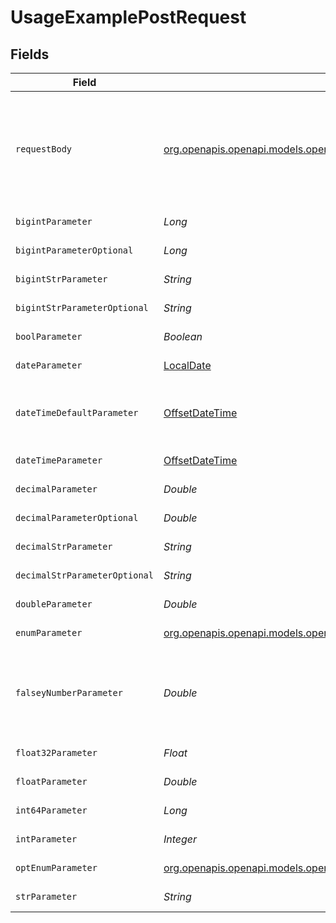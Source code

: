 # UsageExamplePostRequest


## Fields

| Field                                                                                                                        | Type                                                                                                                         | Required                                                                                                                     | Description                                                                                                                  | Example                                                                                                                      |
| ---------------------------------------------------------------------------------------------------------------------------- | ---------------------------------------------------------------------------------------------------------------------------- | ---------------------------------------------------------------------------------------------------------------------------- | ---------------------------------------------------------------------------------------------------------------------------- | ---------------------------------------------------------------------------------------------------------------------------- |
| `requestBody`                                                                                                                | [org.openapis.openapi.models.operations.UsageExamplePostRequestBody](../../models/operations/UsageExamplePostRequestBody.md) | :heavy_minus_sign:                                                                                                           | A request body that contains fields with different formats for testing example generation                                    |                                                                                                                              |
| `bigintParameter`                                                                                                            | *Long*                                                                                                                       | :heavy_check_mark:                                                                                                           | An bigint parameter                                                                                                          |                                                                                                                              |
| `bigintParameterOptional`                                                                                                    | *Long*                                                                                                                       | :heavy_minus_sign:                                                                                                           | An bigint parameter                                                                                                          |                                                                                                                              |
| `bigintStrParameter`                                                                                                         | *String*                                                                                                                     | :heavy_check_mark:                                                                                                           | An bigint parameter                                                                                                          |                                                                                                                              |
| `bigintStrParameterOptional`                                                                                                 | *String*                                                                                                                     | :heavy_minus_sign:                                                                                                           | An bigint parameter                                                                                                          |                                                                                                                              |
| `boolParameter`                                                                                                              | *Boolean*                                                                                                                    | :heavy_check_mark:                                                                                                           | A boolean parameter                                                                                                          |                                                                                                                              |
| `dateParameter`                                                                                                              | [LocalDate](https://docs.oracle.com/javase/8/docs/api/java/time/LocalDate.html)                                              | :heavy_check_mark:                                                                                                           | A date parameter                                                                                                             |                                                                                                                              |
| `dateTimeDefaultParameter`                                                                                                   | [OffsetDateTime](https://docs.oracle.com/javase/8/docs/api/java/time/OffsetDateTime.html)                                    | :heavy_check_mark:                                                                                                           | A date time parameter with a default value                                                                                   |                                                                                                                              |
| `dateTimeParameter`                                                                                                          | [OffsetDateTime](https://docs.oracle.com/javase/8/docs/api/java/time/OffsetDateTime.html)                                    | :heavy_check_mark:                                                                                                           | A date time parameter                                                                                                        |                                                                                                                              |
| `decimalParameter`                                                                                                           | *Double*                                                                                                                     | :heavy_check_mark:                                                                                                           | A decimal parameter                                                                                                          |                                                                                                                              |
| `decimalParameterOptional`                                                                                                   | *Double*                                                                                                                     | :heavy_minus_sign:                                                                                                           | A decimal parameter                                                                                                          |                                                                                                                              |
| `decimalStrParameter`                                                                                                        | *String*                                                                                                                     | :heavy_check_mark:                                                                                                           | A decimal parameter                                                                                                          |                                                                                                                              |
| `decimalStrParameterOptional`                                                                                                | *String*                                                                                                                     | :heavy_minus_sign:                                                                                                           | A decimal parameter                                                                                                          |                                                                                                                              |
| `doubleParameter`                                                                                                            | *Double*                                                                                                                     | :heavy_check_mark:                                                                                                           | A double parameter                                                                                                           |                                                                                                                              |
| `enumParameter`                                                                                                              | [org.openapis.openapi.models.operations.EnumParameter](../../models/operations/EnumParameter.md)                             | :heavy_check_mark:                                                                                                           | An enum parameter                                                                                                            |                                                                                                                              |
| `falseyNumberParameter`                                                                                                      | *Double*                                                                                                                     | :heavy_check_mark:                                                                                                           | A number parameter that contains a falsey example value                                                                      | 0                                                                                                                            |
| `float32Parameter`                                                                                                           | *Float*                                                                                                                      | :heavy_check_mark:                                                                                                           | A float32 parameter                                                                                                          |                                                                                                                              |
| `floatParameter`                                                                                                             | *Double*                                                                                                                     | :heavy_check_mark:                                                                                                           | A float parameter                                                                                                            |                                                                                                                              |
| `int64Parameter`                                                                                                             | *Long*                                                                                                                       | :heavy_check_mark:                                                                                                           | An int64 parameter                                                                                                           |                                                                                                                              |
| `intParameter`                                                                                                               | *Integer*                                                                                                                    | :heavy_check_mark:                                                                                                           | An integer parameter                                                                                                         |                                                                                                                              |
| `optEnumParameter`                                                                                                           | [org.openapis.openapi.models.operations.OptEnumParameter](../../models/operations/OptEnumParameter.md)                       | :heavy_minus_sign:                                                                                                           | An enum parameter                                                                                                            | value3                                                                                                                       |
| `strParameter`                                                                                                               | *String*                                                                                                                     | :heavy_check_mark:                                                                                                           | A string parameter                                                                                                           | example 1                                                                                                                    |